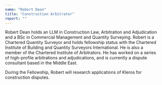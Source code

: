 ```yaml
---
name: "Robert Dean"
title: "Construction Arbitrator"
report: ""
---
```


Robert Dean holds an LLM in Construction Law, Arbitration and Adjudication and a BSc in Commercial Management and Quantity Surveying. Robert is a Chartered Quantity Surveyor and holds fellowship status with the Chartered Institute of Building and Quantity Surveyors International. He is also a member of the Chartered Institute of Arbitrators. He has worked on a series of high-profile arbitrations and adjudications, and is currently a dispute consultant based in the Middle East.

During the Fellowship, Robert will research applications of Kleros for construction disputes.
